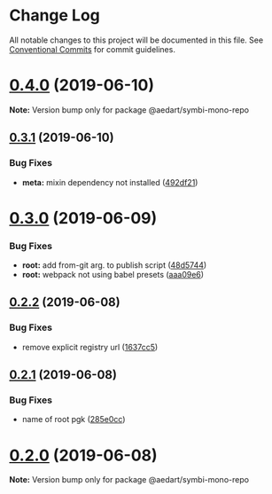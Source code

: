 # Change Log

All notable changes to this project will be documented in this file.
See [Conventional Commits](https://conventionalcommits.org) for commit guidelines.

# [0.4.0](https://github.com/aedart/symbi/compare/v0.3.1...v0.4.0) (2019-06-10)

**Note:** Version bump only for package @aedart/symbi-mono-repo





## [0.3.1](https://github.com/aedart/symbi/compare/v0.3.0...v0.3.1) (2019-06-10)


### Bug Fixes

* **meta:** mixin dependency not installed ([492df21](https://github.com/aedart/symbi/commit/492df21))





# [0.3.0](https://github.com/aedart/symbi/compare/v0.2.2...v0.3.0) (2019-06-09)


### Bug Fixes

* **root:** add from-git arg. to publish script ([48d5744](https://github.com/aedart/symbi/commit/48d5744))
* **root:** webpack not using babel presets ([aaa09e6](https://github.com/aedart/symbi/commit/aaa09e6))





## [0.2.2](https://github.com/aedart/symbi/compare/v0.2.1...v0.2.2) (2019-06-08)


### Bug Fixes

* remove explicit registry url ([1637cc5](https://github.com/aedart/symbi/commit/1637cc5))





## [0.2.1](https://github.com/aedart/symbi/compare/v0.2.0...v0.2.1) (2019-06-08)


### Bug Fixes

* name of root pgk ([285e0cc](https://github.com/aedart/symbi/commit/285e0cc))





# [0.2.0](https://github.com/aedart/symbi/compare/0.1.0...0.2.0) (2019-06-08)

**Note:** Version bump only for package @aedart/symbi-mono-repo
